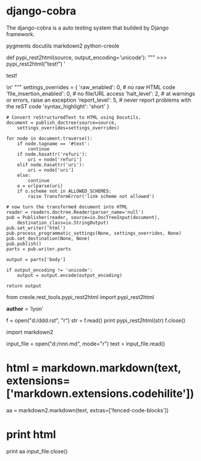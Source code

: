 # django-cobra
The django-cobra is a auto testing system that builded by Django framework.

pygments
docutils
markdown2
python-creole


def pypi_rest2html(source, output_encoding='unicode'):
    """
    >>> pypi_rest2html("test!")
    '<p>test!</p>\\n'
    """
    settings_overrides = {
        'raw_enabled': 0,  # no raw HTML code
        'file_insertion_enabled': 0,  # no file/URL access
        'halt_level': 2,  # at warnings or errors, raise an exception
        'report_level': 5,  # never report problems with the reST code
        'syntax_highlight': 'short'
        }

    # Convert reStructuredText to HTML using Docutils.
    document = publish_doctree(source=source,
        settings_overrides=settings_overrides)

    for node in document.traverse():
        if node.tagname == '#text':
            continue
        if node.hasattr('refuri'):
            uri = node['refuri']
        elif node.hasattr('uri'):
            uri = node['uri']
        else:
            continue
        o = urlparse(uri)
        if o.scheme not in ALLOWED_SCHEMES:
            raise TransformError('link scheme not allowed')

    # now turn the transformed document into HTML
    reader = readers.doctree.Reader(parser_name='null')
    pub = Publisher(reader, source=io.DocTreeInput(document),
        destination_class=io.StringOutput)
    pub.set_writer('html')
    pub.process_programmatic_settings(None, settings_overrides, None)
    pub.set_destination(None, None)
    pub.publish()
    parts = pub.writer.parts

    output = parts['body']

    if output_encoding != 'unicode':
        output = output.encode(output_encoding)

    return output
    
from creole.rest_tools.pypi_rest2html import pypi_rest2html

__author__ = 'lyon'

f = open("d:/ddd.rst", "r")
str = f.read()
print pypi_rest2html(str)
f.close()


import markdown2

input_file = open("d:/nnn.md", mode="r")
text = input_file.read()
# html = markdown.markdown(text, extensions=['markdown.extensions.codehilite'])
aa = markdown2.markdown(text, extras=['fenced-code-blocks'])
# print html
print aa
input_file.close()
